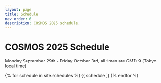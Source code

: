 ```yaml
---
layout: page
title: Schedule
nav_order: 6
description: COSMOS 2025 schedule.
---
```


# COSMOS 2025 Schedule
Monday September 29th - Friday October 3rd, all times are GMT+9 (Tokyo local time)

<!-- 
- Tuesday: poster session/reception takes place in the [Center for Visual Computing of Collectives (Building ZT, University of Konstanz)](https://goo.gl/maps/gGYv7CGg2KDfLRoV7){:target="_blank"}. A layout of the University Campus can be found [here](https://www.uni-konstanz.de/universitaet/ueber-die-universitaet-konstanz/anreise-lageplan-und-oeffnungszeiten/){:target="_blank"}
- Wednesday and Thursday: all sessions are held in [Bodensee Forum, Reichenaustraße 21, 78467 Konstanz](https://goo.gl/maps/g6SKWBJgQB63P3C97){:target="_blank"}. 
- Friday: all sessions will be in [Senatssaal – V 1001, University of Konstanz, Building V, Universitätsstraße 10, 78464 Konstanz](https://goo.gl/maps/xBWfyG9xpzuEFvHC9){:target="_blank"}. 
-->

<!--[Add the schedule via this Google calendar link](https://calendar.google.com/calendar/u/4?cid=Y29zbW9zLmtvbnN0YW56QGdtYWlsLmNvbQ){:target="_blank"} Update with new google calendar-->

{% for schedule in site.schedules %}
{{ schedule }}
{% endfor %}
